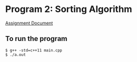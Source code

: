 # Program 2: Sorting Algorithm
[Assignment Document](https://drive.google.com/file/d/1of5-jI0H_yTxnV6o06hU4Wzk2PduP1Gn/view?usp=sharing)

## To run the program
```
$ g++ -std=c++11 main.cpp
$ ./a.out
```